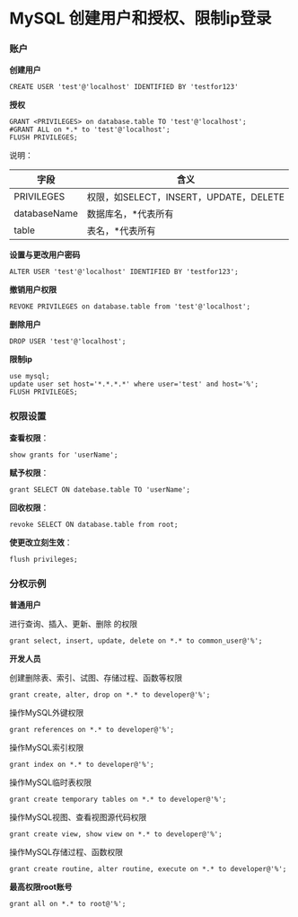 # MySQL 创建用户和授权、限制ip登录

### 账户

**创建用户**

```shell
CREATE USER 'test'@'localhost' IDENTIFIED BY 'testfor123'
```

**授权**

```shell
GRANT <PRIVILEGES> on database.table TO 'test'@'localhost';
#GRANT ALL on *.* to 'test'@'localhost';
FLUSH PRIVILEGES;
```

说明：

| 字段         | 含义                                   |
| ------------ | -------------------------------------- |
| PRIVILEGES   | 权限，如SELECT，INSERT，UPDATE，DELETE |
| databaseName | 数据库名，*代表所有                    |
| table        | 表名，*代表所有                        |

**设置与更改用户密码**

```shell
ALTER USER 'test'@'localhost' IDENTIFIED BY 'testfor123';
```

**撤销用户权限**

```shell
REVOKE PRIVILEGES on database.table from 'test'@'localhost';
```

**删除用户**

```shell
DROP USER 'test'@'localhost';
```

**限制ip**

```shell
use mysql;
update user set host='*.*.*.*' where user='test' and host='%';
FLUSH PRIVILEGES;
```

### 权限设置

**查看权限**：

```shell
show grants for 'userName';
```

**赋予权限**：

```shell
grant SELECT ON datebase.table TO 'userName';
```

**回收权限**：

```shell
revoke SELECT ON database.table from root;
```

**使更改立刻生效**：

```shell
flush privileges;
```

### 分权示例

**普通用户**

进行查询、插入、更新、删除 的权限

```shell
grant select, insert, update, delete on *.* to common_user@'%';
```

**开发人员**

创建删除表、索引、试图、存储过程、函数等权限

```shell
grant create, alter, drop on *.* to developer@'%';
```

操作MySQL外键权限

```shell
grant references on *.* to developer@'%';
```

操作MySQL索引权限

```shell
grant index on *.* to developer@'%';
```

操作MySQL临时表权限

```shell
grant create temporary tables on *.* to developer@'%';
```

操作MySQL视图、查看视图源代码权限

```shell
grant create view, show view on *.* to developer@'%';
```

操作MySQL存储过程、函数权限

```shell
grant create routine, alter routine, execute on *.* to developer@'%';
```

**最高权限root账号**

```shell
grant all on *.* to root@'%';
```

